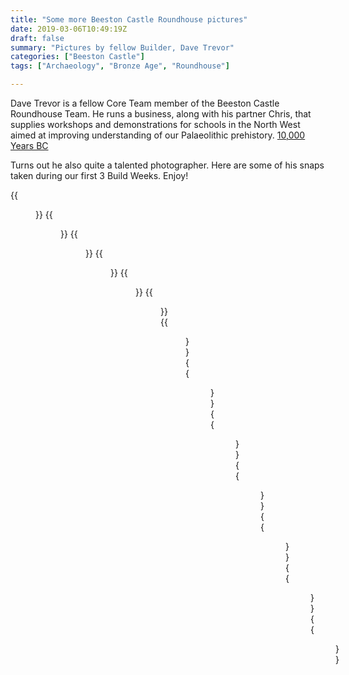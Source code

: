 ```yaml
---
title: "Some more Beeston Castle Roundhouse pictures"
date: 2019-03-06T10:49:19Z
draft: false
summary: "Pictures by fellow Builder, Dave Trevor"
categories: ["Beeston Castle"]
tags: ["Archaeology", "Bronze Age", "Roundhouse"]

---
```

Dave Trevor is a fellow Core Team member of the Beeston Castle Roundhouse Team. He 
runs a business, along with his partner Chris, that supplies workshops and demonstrations
for schools in the North West aimed at improving understanding of our 
Palaeolithic prehistory. [10,000 Years BC](https://www.10000yearsbc.co.uk/)

Turns out he also quite a talented photographer. Here are some of his snaps taken 
during our first 3 Build Weeks. Enjoy!

{{<figure src="../IMG_8432--1.jpg">}}
{{<figure src="../IMG_8443--1.jpg">}}
{{<figure src="../IMG_8444--1.jpg">}}
{{<figure src="../IMG_8445--1.jpg">}}
{{<figure src="../IMG_8463--1.jpg">}}
{{<figure src="../IMG_8503--1.jpg">}}
{{<figure src="../IMG_8540--1.jpg">}}
{{<figure src="../IMG_8562--1.jpg">}}
{{<figure src="../IMG_8567--1.jpg">}}
{{<figure src="../IMG_8578--1.jpg">}}
{{<figure src="../IMG_8616--1.jpg">}}
{{<figure src="../IMG_8621--1.jpg">}}
{{<figure src="../IMG_8678--1.jpg">}}
